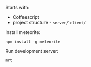 Starts with:

* Coffeescript
* project structure - `server/` `client/`

Install meteorite:

    npm install -g meteorite

Run development server:

    mrt
